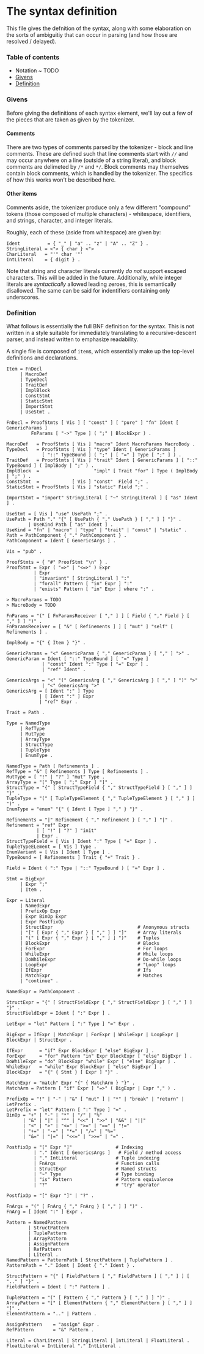 # The syntax definition

This file gives the defnition of the syntax, along with some elaboration on the sorts of ambiguitiy
that can occur in parsing (and how those are resolved / delayed).

### Table of contents

* Notation ~ TODO
* [Givens](#givens)
* [Definition](#definition)

### Givens

Before giving the definitions of each syntax element, we'll lay out a few of the pieces that are
taken as given by the tokenizer.

#### Comments

There are two types of comments parsed by the tokenizer - block and line comments. These are defined
such that line comments start with `//` and may occur anywhere on a line (outside of a string
literal), and block comments are delimeted by `/*` and `*/`. Block comments may themselves contain
block comments, which is handled by the tokenizer. The specifics of how this works won't be
described here.

#### Other items

Comments aside, the tokenizer produce only a few different "compound" tokens (those composed of
multiple characters) - whitespace, identifiers, and strings, character, and integer literals.

Roughly, each of these (aside from whitespace) are given by:

```
Ident          = { "_" | "a" .. "z" | "A" .. "Z" } .
StringLiteral = <"> { char } <">
CharLiteral   = "'" char '"'
IntLiteral    = { digit } .
```

Note that string and character literals currently *do not* support escaped characters. This will be
added in the future. Additionally, while integer literals are *syntactically* allowed leading
zeroes, this is semantically disallowed. The same can be said for indentifiers containing only
underscores.

### Definition

What follows is essentially the full BNF definition for the syntax. This is not written in a style
suitable for immediately translating to a recursive-descent parser, and instead written to emphasize
readability.

A single file is composed of `item`s, which essentially make up the top-level definitions and
declarations.

```
Item = FnDecl
     | MacroDef
     | TypeDecl
     | TraitDef
     | ImplBlock
     | ConstStmt
     | StaticStmt
     | ImportStmt
     | UseStmt .

FnDecl = ProofStmts [ Vis ] [ "const" ] [ "pure" ] "fn" Ident [ GenericParams ]
         FnParams [ "->" Type ] ( ";" | BlockExpr ) .

MacroDef   = ProofStmts [ Vis ] "macro" Ident MacroParams MacroBody .
TypeDecl   = ProofStmts [ Vis ] "type" Ident [ GenericParams ]
             [ "::" TypeBound ] ( ";" | [ "=" ] Type [ ";" ] ) .
TraitDef   = ProofStmts [ Vis ] "trait" Ident [ GenericParams ] [ "::" TypeBound ] ( ImplBody | ";" ) .
ImplBlock  =                    "impl" [ Trait "for" ] Type ( ImplBody | ";" ) .
ConstStmt  =            [ Vis ] "const"  Field ";" .
StaticStmt = ProofStmts [ Vis ] "static" Field ";" .

ImportStmt = "import" StringLiteral [ "~" StringLiteral ] [ "as" Ident ] .

UseStmt = [ Vis ] "use" UsePath ";" .
UsePath = Path "." "{" [ UsePath { "," UsePath } [ "," ] ] "}" .
        | UseKind Path [ "as" Ident ] .
UseKind = "fn" | "macro" | "type" | "trait" | "const" | "static" .
Path = PathComponent { "." PathComponent } .
PathComponent = Ident [ GenericsArgs ] .

Vis = "pub" .

ProofStmts = { "#" ProofStmt "\n" } .
ProofStmt = Expr ( "=>" | "<=>" ) Expr
          | Expr
          | "invariant" [ StringLiteral ] ":"
          | "forall" Pattern [ "in" Expr ] ":"
          | "exists" Pattern [ "in" Expr ] where ":" .

> MacroParams = TODO
> MacroBody = TODO

FnParams = "(" [ FnParamsReceiver [ "," ] ] [ Field { "," Field } [ "," ] ] ")" .
FnParamsReceiver = [ "&" [ Refinements ] ] [ "mut" ] "self" [ Refinements ] .

ImplBody = "{" { Item } "}" .

GenericParams = "<" GenericParam { "," GenericParam } [ "," ] ">" .
GenericParam = Ident [ "::" TypeBound ] [ "=" Type ]
             | "const" Ident ":" Type [ "=" Expr ] .
             | "ref" Ident" .

GenericsArgs = "<" "(" GenericsArg { "," GenericsArg } [ "," ] ")" ">"
             | "<" GenericsArg ">"
GenericsArg = [ Ident ":" ] Type
            | [ Ident ":" ] Expr
            | "ref" Expr .

Trait = Path .

Type = NamedType
     | RefType
     | MutType
     | ArrayType
     | StructType
     | TupleType
     | EnumType .

NamedType = Path [ Refinements ] .
RefType = "&" [ Refinements ] Type [ Refinements ] .
MutType = [ "!" | "?" ] "mut" Type .
ArrayType = "[" Type [ ";" Expr ] "]" .
StructType = "{" [ StructTypeField { "," StructTypeField } [ "," ] ] "}" .
TupleType = "(" [ TupleTypeElement { "," TupleTypeElement } [ "," ] ] ")" .
EnumType = "enum" "{" { Ident [ Type ] "," } "}" .

Refinements = "|" Refinement { "," Refinement } [ "," ] "|" .
Refinement = "ref" Expr
           | [ "!" | "?" ] "init"
           | Expr .
StructTypeField = [ Vis ] Ident ":" Type [ "=" Expr ] .
TupleTypeELement = [ Vis ] Type .
EnumVariant = [ Vis ] Ident [ Type ] .
TypeBound = [ Refinements ] Trait { "+" Trait } .

Field = Ident ( ":" Type | "::" TypeBound ) [ "=" Expr ] .

Stmt = BigExpr
     | Expr ";"
     | Item .

Expr = Literal
     | NamedExpr
     | PrefixOp Expr
     | Expr BinOp Expr
     | Expr PostfixOp
     | StructExpr                               # Anonymous structs 
     | "[" [ Expr { "," Expr } [ "," ] ] "]"    # Array literals
     | "(" [ Expr { "," Expr } [ "," ] ] ")"    # Tuples
     | BlockExpr                                # Blocks
     | ForExpr                                  # For loops
     | WhileExpr                                # While loops
     | DoWhileExpr                              # Do-while loops
     | LoopExpr                                 # "Loop" loops
     | IfExpr                                   # Ifs
     | MatchExpr                                # Matches
     | "continue" .

NamedExpr = PathComponent .

StructExpr = "{" [ StructFieldExpr { "," StructFieldExpr } [ "," ] ] "}" .
StructFieldExpr = Ident [ ":" Expr ] .

LetExpr = "let" Pattern [ ":" Type ] "=" Expr .

BigExpr = IfExpr | MatchExpr | ForExpr | WhileExpr | LoopExpr | BlockExpr | StructExpr .

IfExpr      = "if" Expr BlockExpr [ "else" BigExpr ] .
ForExpr     = "for" Pattern "in" Expr BlockExpr [ "else" BigExpr ] .
DoWhileExpr = "do" BlockExpr "while" Expr [ "else" BigExpr ] .
WhileExpr   = "while" Expr BlockExpr [ "else" BigExpr ] .
BlockExpr   = "{" { Stmt } [ Expr ] "}" .

MatchExpr = "match" Expr "{" { MatchArm } "}" .
MatchArm = Pattern [ "if" Expr ] "=>" ( BigExpr | Expr "," ) .

PrefixOp = "!" | "-" | "&" [ "mut" ] | "*" | "break" | "return" | LetPrefix .
LetPrefix = "let" Pattern [ ":" Type ] "=" .
BinOp = "+" | "-" | "*" | "/" | "%"
      | "&" | "|" | "^" | "<<" | ">>" | "&&" | "||"
      | "<" | ">" | "<=" | ">=" | "==" | "!="
      | "+=" | "-=" | "*=" | "/=" | "%="
      | "&=" | "|=" | "<<=" | ">>=" | "=" .

PostfixOp = "[" Expr "]"                # Indexing
          | "." Ident [ GenericsArgs ]   # Field / method access
          | "." IntLiteral              # Tuple indexing
          | FnArgs                      # Function calls
          | StructExpr                  # Named structs
          | "~" Type                    # Type binding
          | "is" Pattern                # Pattern equivalence
          | "?"                         # "try" operator

PostfixOp = "[" Expr "]" | "?" .

FnArgs = "(" [ FnArg { "," FnArg } [ "," ] ] ")" .
FnArg = [ Ident ":" ] Expr .

Pattern = NamedPattern
        | StructPattern
        | TuplePattern
        | ArrayPattern
        | AssignPattern
        | RefPattern
        | Literal .
NamedPattern = PatternPath [ StructPattern | TuplePattern ] .
PatternPath = "." Ident | Ident { "." Ident } .

StructPattern = "{" [ FieldPattern [ "," FieldPattern ] [ "," ] ] [ ".." ] "}" .
FieldPattern = Ident [ ":" Pattern ] .

TuplePattern = "(" [ Pattern { "," Pattern } [ "," ] ] ")" .
ArrayPattern = "[" [ ElementPattern { "," ElementPattern } [ "," ] ]  "]" .
ElementPattern = ".." | Pattern .

AssignPattern    = "assign" Expr .
RefPattern       = "&" Pattern .

Literal = CharLiteral | StringLiteral | IntLiteral | FloatLiteral .
FloatLiteral = IntLiteral "." IntLiteral .
```

